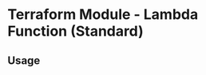 # Terraform Module - Lambda Function (Standard)

## Usage

<!--- BEGIN_TF_DOCS --->
<!--- END_TF_DOCS --->